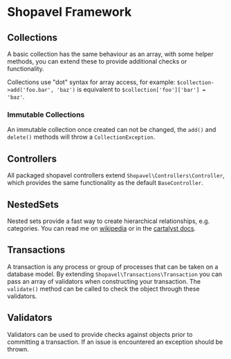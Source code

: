 Shopavel Framework
==================



Collections
-----------

A basic collection has the same behaviour as an array, with some helper methods, you can extend these to provide additional checks or functionality.

Collections use "dot" syntax for array access, for example: `$collection->add('foo.bar', 'baz')` is equivalent to `$collection['foo']['bar'] = 'baz'`.

### Immutable Collections

An immutable collection once created can not be changed, the `add()` and `delete()` methods will throw a
`CollectionException`.



Controllers
-----------

All packaged shopavel controllers extend `Shopavel\Controllers\Controller`, which provides the same functionality as the default `BaseController`.



NestedSets
----------

Nested sets provide a fast way to create hierarchical relationships, e.g. categories. You can read me on [wikipedia](http://en.wikipedia.org/wiki/Nested_set_model) or in the [cartalyst docs](http://docs.cartalyst.com/nested-sets-2).



Transactions
------------

A transaction is any process or group of processes that can be taken on a database model. By extending `Shopavel\Transactions\Transaction` you can pass an array of validators when constructing your transaction. The `validate()` method can be called to check the object through these validators.



Validators
----------

Validators can be used to provide checks against objects prior to committing a transaction. If an issue is encountered an exception should be thrown.